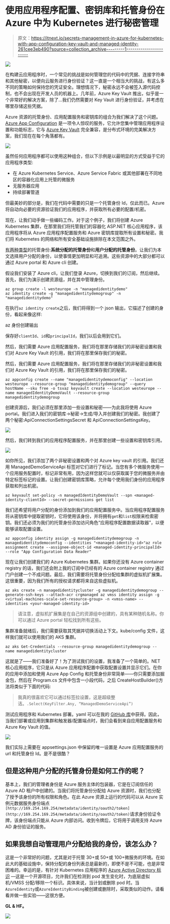 # 使用应用程序配置、密钥库和托管身份在 Azure 中为 Kubernetes 进行秘密管理

> 原文：<https://itnext.io/secrets-management-in-azure-for-kubernetes-with-app-configuration-key-vault-and-managed-identity-261cee3eb490?source=collection_archive---------1----------------------->

![](img/583e8f40cec0e530a95b720489862327.png)

在构建云应用程序时，一个常见的挑战是如何管理您的代码中的凭据、连接字符串和其他秘密，以便向云服务进行身份验证？这一直是一个相当大的挑战，有这么多不同的策略如何保持您的凭证安全。理想情况下，秘密永远不会被签入源代码控制，也不会出现在开发人员的机器上。几年前，Azure Key Vault 推出，似乎是一个非常好的解决方案，除了…我们仍然需要对 Key Vault 进行身份验证，并考虑在哪里存储这些凭据。

Azure 资源的托管身份、应用配置服务和密钥库的组合为我们解决了这个问题。 [Azure App Configuration](https://docs.microsoft.com/en-us/azure/azure-app-configuration/overview) 是一项令人惊叹的服务，它允许您集中管理应用程序设置和功能标志，它与 [Azure Key Vault](https://docs.microsoft.com/en-us/azure/key-vault/general/overview) 完全兼容，是分布式环境的完美解决方案，我们现在在每个角落都有。

![](img/f5258cadc5d3991ae8cede0b2ce717b2.png)

虽然任何应用程序都可以使用这种组合，但以下示例是以最明显的方式受益于它的应用程序类型:

*   在 Azure Kubernetes Service、Azure Service Fabric 或其他部署在不同地区的容器化应用上托管的微服务
*   无服务器应用
*   持续部署管道

但最美妙的部分是，我们在代码中需要的只是一个托管身份 Id，仅此而已。Azure 将自动向必要的资源验证我们的应用程序，并获取所有必要的配置/机密。

现在，让我们动手做一些编码工作。对于这个例子，我们将创建 Azure Kubernetes 集群，在那里我们将托管我们的容器化 ASP.NET 核心应用程序，该应用程序将从 Azure 应用程序配置服务和 Azure 密钥库提取所有设置和秘密。我们将 Kubernetes 的网络和所有安全基础设施排除在本文范围之外。

[有两种类型](https://docs.microsoft.com/en-us/azure/active-directory/managed-identities-azure-resources/overview#how-does-the-managed-identities-for-azure-resources-work)的托管身份:**系统分配的托管身份**和**用户分配的托管身份**。让我们为本文选择用户分配的身份，以使事情更加明显和可追溯。这些资源中的大部分都可以通过 Azure portal 和 Azure cli 创建。

假设我们安装了 Azure cli，让我们登录 Azure，切换到我们的订阅，然后继续。首先，我们为演示创建资源组，并在其中管理身份。

```
az group create -l westeurope -n "managedidentitydemo"
az identity create -g "managedidentitydemogroup" -n "managedidentitydemo"
```

在执行`az identity create`之后，我们将得到一个 json 输出，它描述了创建的身份，看起来像这样:

az 身份创建输出

保存好`clientId`、`id`和`principalId`，我们以后会用到它们。

然后，我们需要 Azure 应用配置服务，我们将在那里存储我们的非秘密设置和我们对 Azure Key Vault 的引用，我们将在那里保存我们的秘密。

然后，我们需要 Azure 应用配置服务，我们将在那里存储我们的非秘密设置和我们对 Azure Key Vault 的引用，我们将在那里保存我们的秘密。

```
az appconfig create --name "managedidentitydemoconfig" --location westeurope --resource-group "managedidentitydemogroup" --query hostName --sku free -o tsvaz keyvault create --location westeurope --name managedIdentityDemoVault --resource-group managedidentitydemogroup
```

创建资源后，我们必须在那里添加一些设置和秘密——为此我将使用 Azure portal。我们进入我们的密钥库->秘密->生成/导入并创建我们的秘密。我创建了两个秘密:ApiConnectionSettingsSecret 和 ApiConnectionSettingsKey。

![](img/0ecc911990ff18bca713d31b8cea7acc.png)

然后，我们转到我们的应用程序配置服务，并在那里创建一些设置和密钥库引用。

![](img/6200cf4526f951bf055345c4ddd8e359.png)

如你所见，我们添加了两个非秘密设置和两个对 Azure key vault 的引用。我们还用 ManagedDemoServiceApi 标签对它们进行了标记。当您有多个微服务使用一个应用服务配置时，标记非常有用，因为这样您就可以仅获取属于您的微服务并由特定标签标记的设置。让我们创建密钥库策略，允许每个使用我们身份的应用程序获取和列出机密。

```
az keyvault set-policy -n managedIdentityDemoVault --spn <managed-identity-clientId> --secret-permissions get list
```

我们还希望将用户分配的身份添加到我们的应用配置服务中。当应用程序配置服务将从密钥库中提取密钥时，它将使用该身份，并将拥有`get`和`list`权限来检索密钥。我们还必须为我们的托管身份添加访问角色“应用程序配置数据读取器”，以便能够读取配置设置。

```
az appconfig identity assign -g managedidentitydemogroup -n managedidentitydemoconfig --identities "<managed-identity-id>"az role assignment create --assignee-object-id <managed-identity-principalId> --role "App Configuration Data Reader"
```

现在让我们创建我们的 Azure Kubernetes 集群。如果你还没有 Azure container registry 的话，我们还会附上我的订阅中已经有的 Azure container registry 通过门户创建一个不成问题。最后，我们需要将托管身份分配给集群的虚拟机扩展集。这很重要，因为我们所有的授权请求都将来自这些虚拟机。

```
az aks create -n managedidentitycluster -g managedidentitydemogroup --generate-ssh-keys --attach-acr crgmanaged az vmss identity assign -g <virtual-machines-scale-set-resource-group> -n <vmss-name> --identities <your-managed-identity-id>
```

> 请注意，虚拟机扩展集是在自己的资源组中创建的，具有某种随机名称。你可以通过 Azure portal 轻松找到所有这些。

集群准备就绪后，我们需要获取其凭据并切换活动上下文。kube/config 文件，这样我们就可以使用我们的 AKS 集群。

```
az aks Get-Credentials --resource-group managedidentitydemogroup --name managedidentitycluster
```

这就是了——我们准备好了！为了测试我们的设置，我准备了一个简单的。NET 核心应用程序，它只是从 Azure 应用程序配置中获取配置设置并显示它们。在你的应用中添加和使用 Azure App Config 和托管身份非常简单——你只需要添加掘金包，然后在 Program.cs 文件中包含一小段代码，之后 CreateHostBuilder()方法将类似于下面的代码:

> 我真的很喜欢它可以通过标签拉设置，这是超级整洁。`.Select(KeyFilter.Any, “ManagedDemoServiceApi”)`

测试应用程序和 Kubernetes 部署。yaml 可以在我的 [GitHub 库](https://github.com/f1xxxer/managedIdentity)中获得。因此，当我们部署或应用到集群和触发器/配置端点时，我们会看到来自应用配置服务和 Azure Key Vault 的值。

![](img/e603fb53ef561cbea70dc85c8321d240.png)

我们实际上需要在 appsettings.json 中保留的唯一设置是 Azure 应用配置服务的 url 和托管身份 Id。是不是很酷？

## 但是这种用户分配的托管身份是如何工作的呢？

基本上，我们的管理者身份是 Azure 服务主体的包装器，它是在订阅信任的 Azure AD 租户中创建的。当我们将托管身份分配给 Azure 资源时，我们也分配了授予该身份的所有权限和角色。在此 Azure 资源上运行的代码可以从 Azure 实例元数据服务身份端点`[http://169.254.169.254/metadata/identity/oauth2/token](http://169.254.169.254/metadata/identity/oauth2/token)`请求身份验证令牌，该身份端点只能从 Azure 内部访问。收到令牌后，它将用于调用支持 Azure AD 身份验证的服务。

## 如果我想自动管理用户分配给我的身份，该怎么办？

这是一个非常好的问题，尤其是对于托管 30+或 50+或 100+微服务的环境。在如此大的基础设施中，保持分配的身份列表总是最新的，即使不是不可能，也是非常困难的。幸运的是，有针对 Kubernetes 应用程序的 [Azure Active Directory 标识](https://github.com/Azure/aad-pod-identity) —这是一个开源项目，允许我们在检测到 pod 发生变化时，为底层虚拟机/VMSS 分配/移除一个标识。具体来说，当计划或删除 pod 时。当`AzureIdentity`或`AzureIdentityBinding`被创建或删除时，采取类似的动作。请看看并做一些实验——这很方便。

**GL & HF。**

![](img/5fec56fd9d2cfb380fbd8b893a21c023.png)